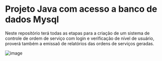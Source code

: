 # Projeto Java com acesso a banco de dados Mysql
Neste repositório terá todas as etapas para a criação de um sistema de controle de ordem de serviço com login e verificação de nível de usuário, proverá também a emissaõ de relatórios das ordens de serviços geradas.

![image](https://user-images.githubusercontent.com/63883231/127249128-0106d867-0e67-4c74-86ac-0a6940ce4025.png)
